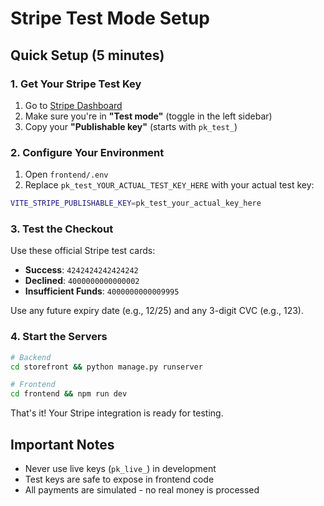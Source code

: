 # Stripe Test Mode Setup

## Quick Setup (5 minutes)

### 1. Get Your Stripe Test Key
1. Go to [Stripe Dashboard](https://dashboard.stripe.com/test/apikeys)
2. Make sure you're in **"Test mode"** (toggle in the left sidebar)
3. Copy your **"Publishable key"** (starts with `pk_test_`)

### 2. Configure Your Environment
1. Open `frontend/.env`
2. Replace `pk_test_YOUR_ACTUAL_TEST_KEY_HERE` with your actual test key:

```bash
VITE_STRIPE_PUBLISHABLE_KEY=pk_test_your_actual_key_here
```

### 3. Test the Checkout
Use these official Stripe test cards:

- **Success**: `4242424242424242`
- **Declined**: `4000000000000002`  
- **Insufficient Funds**: `4000000000009995`

Use any future expiry date (e.g., 12/25) and any 3-digit CVC (e.g., 123).

### 4. Start the Servers
```bash
# Backend
cd storefront && python manage.py runserver

# Frontend  
cd frontend && npm run dev
```

That's it! Your Stripe integration is ready for testing.

## Important Notes
- Never use live keys (`pk_live_`) in development
- Test keys are safe to expose in frontend code
- All payments are simulated - no real money is processed
